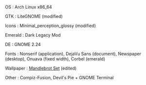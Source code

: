 OS
:  Arch Linux x86_64

GTK
:  LiteGNOME (modified)

Icons
:  Minimal_perception_glossy (modified)

Emerald
:  Dark Legacy Mod

DE
:  GNOME 2.24

Fonts
:  Nonserif <span class="smalltext">(application)</span>, DejaVu Sans <span class="smalltext">(document)</span>, Newspaper <span class="smalltext">(desktop)</span>, Onuava <span class="smalltext">(fixed width)</span>, Corbel <span class="smalltext">(emerald)</span>

Wallpaper
:  [Mandlebrot Set](http://varean.deviantart.com/art/Mandlebrot-Set-32953875) (edited)

Other
:  Compiz-Fusion, Devil's Pie + GNOME Terminal

